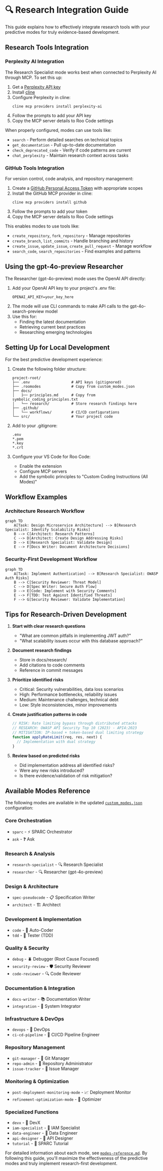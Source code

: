 # 🔍 Research Integration Guide

This guide explains how to effectively integrate research tools with your predictive modes for truly evidence-based development.

## Research Tools Integration

### Perplexity AI Integration

The Research Specialist mode works best when connected to Perplexity AI through MCP. To set this up:

1. Get a [Perplexity API key](https://www.perplexity.ai/settings/api)
2. Install [cline](https://microsoft.github.io/cline/)
3. Configure Perplexity in cline:
   ```
   cline mcp providers install perplexity-ai
   ```
4. Follow the prompts to add your API key
5. Copy the MCP server details to Roo Code settings

When properly configured, modes can use tools like:
- `search` - Perform detailed searches on technical topics
- `get_documentation` - Pull up-to-date documentation
- `check_deprecated_code` - Verify if code patterns are current
- `chat_perplexity` - Maintain research context across tasks

### GitHub Tools Integration

For version control, code analysis, and repository management:

1. Create a [GitHub Personal Access Token](https://github.com/settings/tokens) with appropriate scopes
2. Install the GitHub MCP provider in cline:
   ```
   cline mcp providers install github
   ```
3. Follow the prompts to add your token
4. Copy the MCP server details to Roo Code settings

This enables modes to use tools like:
- `create_repository`, `fork_repository` - Manage repositories
- `create_branch`, `list_commits` - Handle branching and history
- `create_issue`, `update_issue`, `create_pull_request` - Manage workflow
- `search_code`, `search_repositories` - Find examples and patterns

## Using the gpt-4o-preview Researcher

The Researcher (gpt-4o-preview) mode uses the OpenAI API directly:

1. Add your OpenAI API key to your project's .env file:
   ```
   OPENAI_API_KEY=your_key_here
   ```
2. The mode will use CLI commands to make API calls to the gpt-4o-search-preview model
3. Use this for:
   - Finding the latest documentation
   - Retrieving current best practices
   - Researching emerging technologies

## Setting Up for Local Development

For the best predictive development experience:

1. Create the following folder structure:
   ```
   project-root/
   ├── .env                   # API keys (gitignored)
   ├── .roomodes              # Copy from custom_modes.json
   ├── docs/
   │   ├── principles.md      # Copy from symbolic_coding_principles.txt
   │   └── research/          # Store research findings here
   ├── .github/
   │   └── workflows/         # CI/CD configurations
   └── src/                   # Your project code
   ```

2. Add to your .gitignore:
   ```
   .env
   *.pem
   *.key
   *.crt
   ```

3. Configure your VS Code for Roo Code:
   - Enable the extension
   - Configure MCP servers
   - Add the symbolic principles to "Custom Coding Instructions (All Modes)"

## Workflow Examples

### Architecture Research Workflow

```mermaid
graph TD
    A[Task: Design Microservice Architecture] --> B[Research Specialist: Identify Scalability Risks]
    B --> C[Architect: Research Patterns]
    C --> D[Architect: Create Design Addressing Risks]
    D --> E[Research Specialist: Validate Design]
    E --> F[Docs Writer: Document Architecture Decisions]
```

### Security-First Development Workflow

```mermaid
graph TD
    A[Task: Implement Authentication] --> B[Research Specialist: OWASP Auth Risks]
    B --> C[Security Reviewer: Threat Model]
    C --> D[Spec Writer: Secure Auth Flow]
    D --> E[Code: Implement with Security Comments]
    E --> F[TDD: Test Against Identified Threats]
    F --> G[Security Reviewer: Validate Implementation]
```

## Tips for Research-Driven Development

1. **Start with clear research questions**
   - "What are common pitfalls in implementing JWT auth?"
   - "What scalability issues occur with this database approach?"

2. **Document research findings**
   - Store in docs/research/
   - Add citations to code comments
   - Reference in commit messages

3. **Prioritize identified risks**
   - Critical: Security vulnerabilities, data loss scenarios
   - High: Performance bottlenecks, reliability issues
   - Medium: Maintenance challenges, technical debt
   - Low: Style inconsistencies, minor improvements

4. **Create justification patterns in code**
   ```javascript
   // RISK: Rate limiting bypass through distributed attacks
   // RESEARCH: OWASP API Security Top 10 (2023) - API4:2023
   // MITIGATION: IP-based + token-based dual limiting strategy
   function applyRateLimit(req, res, next) {
     // Implementation with dual strategy
   }
   ```

5. **Review based on predicted risks**
   - Did implementation address all identified risks?
   - Were any new risks introduced?
   - Is there evidence/validation of risk mitigation?

## Available Modes Reference

The following modes are available in the updated [`custom_modes.json`](custom_modes.json:1) configuration:

### Core Orchestration
- `sparc` - ⚡️ SPARC Orchestrator 
- `ask` - ❓ Ask 

### Research & Analysis  
- `research-specialist` - 🔍 Research Specialist 
- `researcher` - 🔍 Researcher (gpt-4o-preview)

### Design & Architecture
- `spec-pseudocode` - 📋 Specification Writer 
- `architect` - 🏗️ Architect 
### Development & Implementation
- `code` - 🧠 Auto-Coder 
- `tdd` - 🧪 Tester (TDD)

### Quality & Security
- `debug` - 🪲 Debugger (Root Cause Focused)
- `security-review` - 🛡️ Security Reviewer 
- `code-reviewer` - 🔍 Code Reviewer 

### Documentation & Integration
- `docs-writer` - 📚 Documentation Writer 
- `integration` - 🔗 System Integrator 

### Infrastructure & DevOps
- `devops` - 🚀 DevOps 
- `ci-cd-pipeline` - 🚀 CI/CD Pipeline Engineer 

### Repository Management
- `git-manager` - 🔄 Git Manager 
- `repo-admin` - 🏢 Repository Administrator 
- `issue-tracker` - 📝 Issue Manager

### Monitoring & Optimization
- `post-deployment-monitoring-mode` - 📈 Deployment Monitor 
- `refinement-optimization-mode` - 🧹 Optimizer 

### Specialized Functions
- `devx` - 🧰 DevX 
- `iam-specialist` - 🔐 IAM Specialist 
- `data-engineer` - 🧮 Data Engineer 
- `api-designer` - 🚦 API Designer 
- `tutorial` - 📘 SPARC Tutorial 

For detailed information about each mode, see [`modes-reference.md`](modes-reference.md:1).
By following this guide, you'll maximize the effectiveness of the predictive modes and truly implement research-first development.